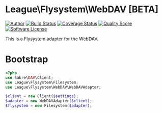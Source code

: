 # League\Flysystem\WebDAV [BETA]

[![Author](http://img.shields.io/badge/author-@frankdejonge-blue.svg?style=flat-square)](https://twitter.com/frankdejonge)
[![Build Status](https://img.shields.io/travis/thephpleague/flysystem-webdav/master.svg?style=flat-square)](https://travis-ci.org/thephpleague/flysystem-webdav)
[![Coverage Status](https://img.shields.io/scrutinizer/coverage/g/thephpleague/flysystem-webdav.svg?style=flat-square)](https://scrutinizer-ci.com/g/thephpleague/flysystem-webdav)
[![Quality Score](https://img.shields.io/scrutinizer/g/thephpleague/flysystem-webdav.svg?style=flat-square)](https://scrutinizer-ci.com/g/thephpleague/flysystem-webdav)
[![Software License](https://img.shields.io/badge/license-MIT-brightgreen.svg?style=flat-square)](LICENSE)
<!--
[![Packagist Version](https://img.shields.io/packagist/v/league/flysystem-webdav.svg?style=flat-square)](https://packagist.org/packages/league/flysystem-webdav)
[![Total Downloads](https://img.shields.io/packagist/dt/league/flysystem-webdav.svg?style=flat-square)](https://packagist.org/packages/league/flysystem-webdav)
-->

This is a Flysystem adapter for the WebDAV.

# Bootstrap

``` php
<?php
use Sabre\DAV\Client;
use League\Flysystem\Filesystem;
use League\Flysystem\WebDAV\WebDAVAdapter;

$client = new Client($settings);
$adapter = new WebDAVAdapter($client);
$flysystem = new Filesystem($adapter);
```
